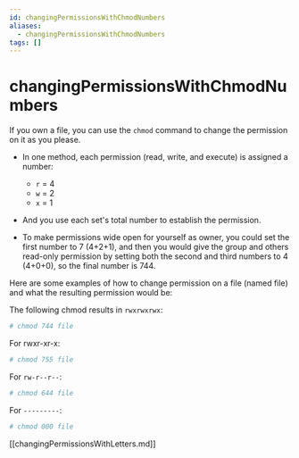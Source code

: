 ```yaml
---
id: changingPermissionsWithChmodNumbers
aliases:
  - changingPermissionsWithChmodNumbers
tags: []
---
```


# changingPermissionsWithChmodNumbers

If you own a file, you can use the `chmod` command to change the permission on
it as you please.

- In one method, each permission (read, write, and execute) is assigned a
  number:

  - `r` = 4
  - `w` = 2
  - `x` = 1

- And you use each set's total number to establish the permission.

- To make permissions wide open for yourself as owner, you could set the first
  number to 7 (4+2+1), and then you would give the group and others read-only
  permission by setting both the second and third numbers to 4 (4+0+0), so the
  final number is 744.

Here are some examples of how to change permission on a file (named file) and what the
resulting permission would be:

The following chmod results in `rwxrwxrwx`:

```bash
# chmod 744 file
```

For rwxr-xr-x:

```bash
# chmod 755 file
```

For `rw-r--r--`:

```bash
# chmod 644 file
```

For `---------`:

```bash
# chmod 000 file
```

[[changingPermissionsWithLetters.md]]
